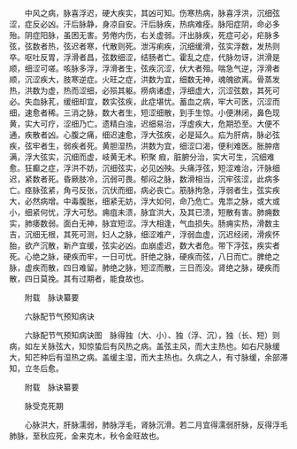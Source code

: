 <!-- { "loadSidebar": true } -->
　　中风之病，脉喜浮迟，硬大疾实，其凶可知。伤寒热病，脉喜浮洪，沉细弦涩，症反必凶。汗后脉静，身凉自安。汗后脉疾，热病难痊。脉阳症阴，命必多殆。阴症阳脉，虽困无害。劳倦内伤，右关虚弱。汗出脉疾，死症可必，疟脉多弦，弦数者热，弦迟者寒，代散则死。泄泻痢疾，沉细缓滑，弦实浮数，发热则卒。呕吐反胃，浮滑者昌，弦数细涩，结肠者亡。霍乱之症，代脉勿讶，洪滑是顺，细涩可嗟。咳脉多浮，浮滑者生，弦疾沉涩，伏大者殂。喘急气逆，浮滑者顺，沉涩疾大，肢寒逆症。火旺之症，洪数为宜，细数无神，魂魄欲离。骨蒸发热，洪数为虚，热而涩细，必殒其躯。痨病诸虚，浮细虚大，沉涩弦数，其死可必。失血脉芤，缓细却宜，数实弦疾，此症堪忧。蓄血之病，牢大可医，沉涩而细，速愈者稀。三消之脉，数大者生，短涩细散，到手生惊。小便淋闭，鼻色现黄，实大可疗，涩细乃亡。遗精白浊，迟细易治，浮虚疾大，危期恐至。大便不通，疾散者凶。心腹之痛，细迟速愈，浮大弦疾，必是延久。疝为肝病，脉必弦疾，弦牢者生，弱疾者死。黄胆湿热，洪数为宜，细涩口渴，便利难医。胀肿痞满，浮大弦实，沉细而虚，岐黄无术。积聚 瘕，脏腑分治，实大可生，沉细难愈。狂癫之症，浮洪不妨，沉细弦实，必见凶殃。头痛浮弦，短涩难治，汗脉细迟，紧数者死。昏厥肢冷，沉弱可畏。郁闷之脉，数滑相当，沉牢弦涩，此病多亡。痉脉弦紧，角弓反张，沉伏而细，病必丧亡。筋脉拘急，浮弱者生，弦实疾大，必然病增。中毒腹胀，细紧无妨，浮大如何，命乃危亡。鬼祟之脉，或大或小，细紧何忧，浮大可愁。痈疽未溃，脉宜洪大，及其已溃，短散有害。肺痈数实，肺痿数弱。面白无神，脉宜短涩。浮大相逢，气血损失。肠痈实热，滑数主吉，沉细无根，其死可测，妇人之脉，细涩难产，浮弱血虚，沉迟经闭，滑疾怀胎，欲产沉散，新产宜缓，弦实必凶。血崩虚迟，数大者危。带下浮弦，疾实者死。心绝之脉，硬疾而牢，一日可忧。肝绝之脉，硬疾而弦，八日而亡。脾绝之脉，虚疾而散，四日难留。肺绝之脉，短涩而散，三日而没。肾绝之脉，硬疾而散，四日莫挽。其有过期者，能食故也。

　　附载　脉诀纂要

　　六脉配节气预知病诀

　　六脉配节气预知病诀图　脉得独（大、小）、独（浮、沉），独（长、短）则病，如左关脉弦大，知惊蛰后有风热之病。盖弦主风，而大主热也。如右尺脉缓大，知芒种后有湿热之病。盖缓主湿，而大主热也。久病之人，有寸脉缓，余部滞知，立冬后愈。

　　附载　脉诀纂要

　　脉受克死期

　　心脉洪大，肝脉濡弱，肺脉浮毛，肾脉沉滑。若二月宜得濡弱肝脉，反得浮毛肺脉，至秋应死，金来克木，秋令金旺故也。

　　
